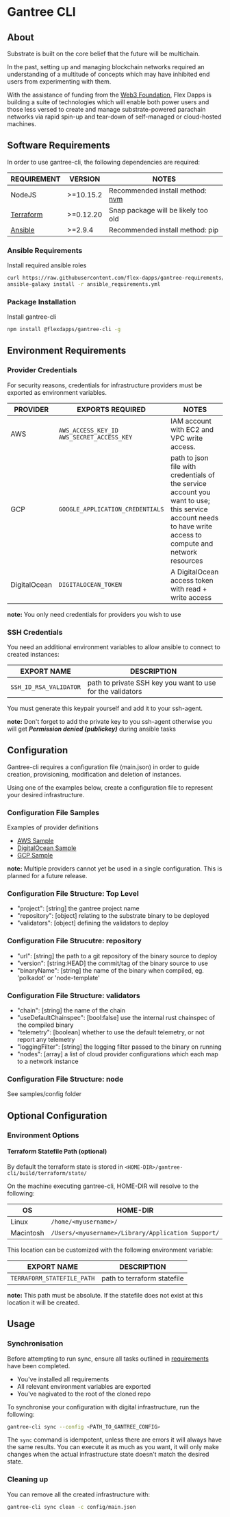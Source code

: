 # Gantree CLI

## About

Substrate is built on the core belief that the future will be multichain.

In the past, setting up and managing blockchain networks required an understanding of a multitude of concepts which may have inhibited end users from experimenting with them.

With the assistance of funding from the [Web3 Foundation](https://web3.foundation/), Flex Dapps is building a suite of technologies which will enable both power users and those less versed to create and manage substrate-powered parachain networks via rapid spin-up and tear-down of self-managed or cloud-hosted machines.

## Software Requirements

In order to use gantree-cli, the following dependencies are required:

| REQUIREMENT                    | VERSION   | NOTES                                          |
| ------------------------------ | --------- | ---------------------------------------------- |
| NodeJS                         | >=10.15.2 | Recommended install method: [nvm](nvm-install) |
| [Terraform](terraform-install) | >=0.12.20 | Snap package will be likely too old            |
| [Ansible](ansible-install)     | >=2.9.4   | Recommended install method: pip                |

[nvm-install]: https://github.com/nvm-sh/nvm
[yarn-install]: https://yarnpkg.com/lang/en/docs/install
[terraform-install]: https://www.terraform.io/downloads.html
[ansible-install]: https://docs.ansible.com/ansible/latest/installation_guide/intro_installation.html

### Ansible Requirements

Install required ansible roles

```bash
curl https://raw.githubusercontent.com/flex-dapps/gantree-requirements/master/ansible-galaxy/requirements.yml > ansible_requirements.yml
ansible-galaxy install -r ansible_requirements.yml
```

### Package Installation

Install gantree-cli

```bash
npm install @flexdapps/gantree-cli -g
```

## Environment Requirements

### Provider Credentials

For security reasons, credentials for infrastructure providers must be exported as environment variables.

| PROVIDER     | EXPORTS REQUIRED                                | NOTES                                                                                                                                                       |
| ------------ | ----------------------------------------------- | ----------------------------------------------------------------------------------------------------------------------------------------------------------- |
| AWS          | `AWS_ACCESS_KEY_ID`</br>`AWS_SECRET_ACCESS_KEY` | IAM account with EC2 and VPC write access.                                                                                                                  |
| GCP          | `GOOGLE_APPLICATION_CREDENTIALS`                | path to json file with credentials of the service account you want to use; this service account needs to have write access to compute and network resources |
| DigitalOcean | `DIGITALOCEAN_TOKEN`                            | A DigitalOcean access token with read + write access                                                                                                        |

**note:** You only need credentials for providers you wish to use

### SSH Credentials

You need an additional environment variables to allow ansible to connect to created instances:

| EXPORT NAME            | DESCRIPTION                                                |
| ---------------------- | ---------------------------------------------------------- |
| `SSH_ID_RSA_VALIDATOR` | path to private SSH key you want to use for the validators |

You must generate this keypair yourself and add it to your ssh-agent.

**note:** Don't forget to add the private key to you ssh-agent otherwise you will get **_Permission denied (publickey)_** during ansible tasks

## Configuration

Gantree-cli requires a configuration file (main.json) in order to guide creation, provisioning, modification and deletion of instances.

Using one of the examples below, create a configuration file to represent your desired infrastructure.

### Configuration File Samples

Examples of provider definitions

- [AWS Sample](samples/config/only_aws.sample.json)
- [DigitalOcean Sample](samples/config/only_do.sample.json)
- [GCP Sample](samples/config/only_gcp.sample.json)

**note:** Multiple providers cannot yet be used in a single configuration. This is planned for a future release.

### Configuration File Structure: Top Level

- "project": [string] the gantree project name
- "repository": [object] relating to the substrate binary to be deployed
- "validators": [object] defining the validators to deploy

### Configuration File Strucutre: repository

- "url": [string] the path to a git repository of the binary source to deploy
- "version": [string:HEAD] the commit/tag of the binary source to use
- "binaryName": [string] the name of the binary when compiled, eg. 'polkadot' or 'node-template'

### Configuration File Structure: validators

- "chain": [string] the name of the chain
- "useDefaultChainspec": [bool:false] use the internal rust chainspec of the compiled binary
- "telemetry": [boolean] whether to use the default telemetry, or not report any telemetry
- "loggingFilter": [string] the logging filter passed to the binary on running
- "nodes": [array] a list of cloud provider configurations which each map to a network instance

### Configuration File Structure: node

See samples/config folder

## Optional Configuration

### Environment Options

#### Terraform Statefile Path (optional)

By default the terraform state is stored in `<HOME-DIR>/gantree-cli/build/terraform/state/`

On the machine executing gantree-cli, HOME-DIR will resolve to the following:

| OS        | HOME-DIR                                           |
| --------- | -------------------------------------------------- |
| Linux     | `/home/<myusername>/`                              |
| Macintosh | `/Users/<myusername>/Library/Application Support/` |

This location can be customized with the following environment variable:

| EXPORT NAME                | DESCRIPTION                 |
| -------------------------- | --------------------------- |
| `TERRAFORM_STATEFILE_PATH` | path to terraform statefile |

**note:** This path must be absolute. If the statefile does not exist at this location it will be created.

## Usage

### Synchronisation

Before attempting to run sync, ensure all tasks outlined in [requirements](#requirements) have been completed.

- You've installed all requirements
- All relevant environment variables are exported
- You've nagivated to the root of the cloned repo

To synchronise your configuration with digital infrastructure, run the following:

```bash
gantree-cli sync --config <PATH_TO_GANTREE_CONFIG>
```

The `sync` command is idempotent, unless there are errors it will always have
the same results. You can execute it as much as you want, it will only make
changes when the actual infrastructure state doesn't match the desired state.

### Cleaning up

You can remove all the created infrastructure with:

```bash
gantree-cli sync clean -c config/main.json
```
